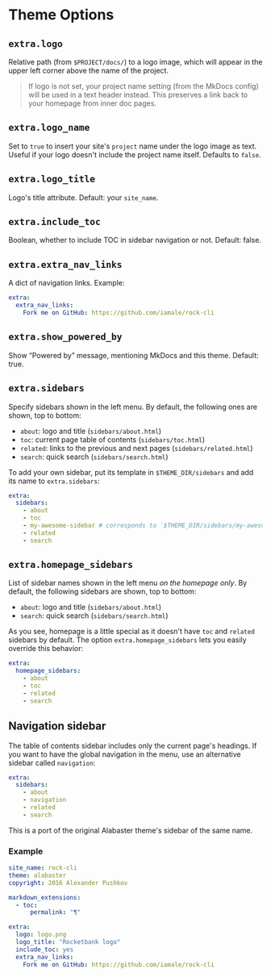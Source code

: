 # Theme Options

## `extra.logo`

Relative path (from `$PROJECT/docs/`) to a logo image, which will appear in the upper left corner above the name of the project.

> If logo is not set, your project name setting (from the MkDocs config) will be used in a text header instead. This preserves a link back to your homepage from inner doc pages.

## `extra.logo_name`

Set to `true` to insert your site's `project` name under the logo image as text. Useful if your logo doesn't include the project name itself. Defaults to `false`.

## `extra.logo_title`

Logo's title attribute. Default: your `site_name`.

## `extra.include_toc`

Boolean, whether to include TOC in sidebar navigation or not. Default: false.

## `extra.extra_nav_links`

A dict of navigation links. Example:

```yaml
extra:
  extra_nav_links:
    Fork me on GitHub: https://github.com/iamale/rock-cli
```

## `extra.show_powered_by`

Show “Powered by” message, mentioning MkDocs and this theme. Default: true.

## `extra.sidebars`

Specify sidebars shown in the left menu. By default, the following ones are
shown, top to bottom:

  - `about`: logo and title (`sidebars/about.html`)
  - `toc`: current page table of contents (`sidebars/toc.html`)
  - `related`: links to the previous and next pages (`sidebars/related.html`)
  - `search`: quick search (`sidebars/search.html`)

To add your own sidebar, put its template in `$THEME_DIR/sidebars` and add its
name to `extra.sidebars`:

```yaml
extra:
  sidebars:
    - about
    - toc
    - my-awesome-sidebar # corresponds to `$THEME_DIR/sidebars/my-awesome-sidebar.html`
    - related
    - search
```

## `extra.homepage_sidebars`

List of sidebar names shown in the left menu *on the homepage only*.
By default, the following sidebars are shown, top to bottom:

  - `about`: logo and title (`sidebars/about.html`)
  - `search`: quick search (`sidebars/search.html`)

As you see, homepage is a little special as it doesn't have `toc` and `related`
sidebars by default. The option `extra.homepage_sidebars` lets you easily
override this behavior:

```yaml
extra:
  homepage_sidebars:
    - about
    - toc
    - related
    - search
```

## Navigation sidebar

The table of contents sidebar includes only the current page's headings. If you
want to have the global navigation in the menu, use an alternative sidebar
called `navigation`:

```yaml
extra:
  sidebars:
    - about
    - navigation
    - related
    - search
```

This is a port of the original Alabaster theme's sidebar of the same name.


### Example

```yaml
site_name: rock-cli
theme: alabaster
copyright: 2016 Alexander Pushkov

markdown_extensions:
  - toc:
      permalink: "¶"

extra:
  logo: logo.png
  logo_title: "Rocketbank logo"
  include_toc: yes
  extra_nav_links:
    Fork me on GitHub: https://github.com/iamale/rock-cli
```
